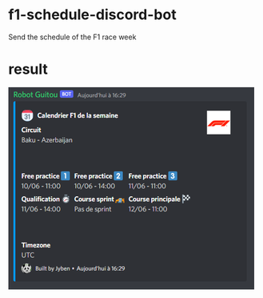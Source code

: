 # f1-schedule-discord-bot
Send the schedule of the F1 race week

# result

![app](https://github.com/Jyben/f1-schedule-discord-bot/blob/main/assets/robotguitou.PNG)